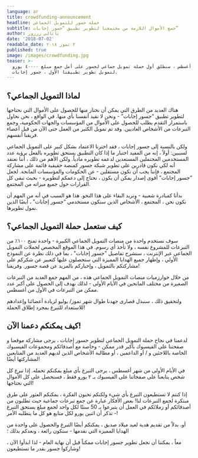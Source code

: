 ```yaml
---
language: ar
title: crowdfunding-announcement
headline: حملة جسور للتمويل الجماعي
subtitle: جمع الأموال اللازمة من مجتمعنا لتطوير تطبيق “جسور إجابات”
author: ناتالي زرزور
date: '2018-07-02'
readable_date: ٢ تموز ٢٠١‬٨
published: true
image: /images/crowdfunding.jpg
teaser: >-
  في شهر أغسطس ، سنطلق أول حملة تمويل جماعي لجسور على أمل جمع مبلغ ٤٠٠٠٠ يورو
  لتمويل تطوير تطبيقنا الأول ، جسور إجابات.
---
```

## لماذا التمويل الجماعي؟

هناك العديد من الطرق التي يمكن أن نختار منها للحصول على الأموال التي نحتاجها لتطوير تطبيق “جسور إجابات” - ونحن لا نقيد أنفسنا بأي منها. في الواقع ، نحن نحاول باستمرار التقدم بطلب للحصول على الأموال من المؤسسات والجهات الحكومية، وجمع التبرعات من الأشخاص العاديين. وقد تم تمويل الكثير من العمل حتى الآن من قبل أعضاء فريقنا أنفسهم.

ولكن بالنسبة إلى جسور إجابات ، فقد اخترنا الاعتماد بشكل كبير على التمويل الجماعي لسببين: أولاً ، إنه من المفيد اختبار ما إذا كان التطبيق يستحق تطويره بالفعل برؤية عدد المستخدمين المحتملين المستعدين لدعمه تطويره مادياً. ولكن الأهم من ذلك ، أننا نعتقد أنه لكي نكون قادرين على تطوير شبكة جسور كمنصة حقيقية قائمة على مشاركة المجتمع ، فإننا يجب أن نكون مستقلين - عن الحكومات والمؤسسات المانحة. لجعل “جسور إجابات” أقوى إصدار يمكن أن يكون ، نحتاج إلى دعمكم لتطويره - بحيث تبقى كل القرارات حول جميع ميزاته من المجتمع. 

بدأنا كمبادرة شعبية - ونريد البقاء على هذا النحو. هذا هو السبب في أنه من المهم أن نكون نحن ، المجتمع ، الأشخاص الذين سنكون مستخدمي “جسور إجابات” ، أيضًا الذين نمول تطويرها. 



## كيف ستعمل حملة التمويل الجماعي؟

سوف نستخدم واحدة من منصات التمويل الجماعي الكبيرة - واحدة تمنح ١٠٠٪ من التبرعات للمشروع نفسه ، ولا تأخذ أي رسوم. في هذا الموقع المخصص لحملات التمويل الجماعي عبر الإنترنت ، سنشرح تفاصيل "جسور إجابات" ، بما في ذلك نظرة عن النموذج الأولي ، وإظهار جميع الهدايا المميزة التي ستحصلون عليها كتعبير عن شكركم على مشاركتكم بالتمويل ، وإخباركم بالمزيد عن قصة جسور. وفريقنا!

من خلال خوارزميات منصات التمويل الجماعي هذه ، من المهم جمع العديد من التبرعات الصغيرة من مختلف المانحين في الأيام الأولى - لذلك نهدف إلى الحصول على أكبر عدد ممكن من التبرعات في الأول من أغسطس.

ولتحقيق ذلك ، سنبذل قصارى جهدنا طوال شهر تموز/ يوليو لزيادة أعضائنا وإعدادهم للاستعداد للتبرع بمجرد إطلاق الحملة!





## كيف يمكنكم دعمنا الآن!

لدعمنا في نجاح حملة التمويل الجماعي لتطوير جسور إجابات ، يرجى مشاركة موقعنا و صفحتنا على الفيسبوك بأكبر قدر ممكن - وخاصة مع أصدقائكم ومجموعات الفيسبوك الخاصة باللاجئين و / أو الداعمين ، أو مطالبة الأشخاص الذين لديهم العديد من المتابعين لمشاركتها أيضًا!

 في الأيام الأولى من شهر أغسطس ، يرجى التبرع بأي مبلغ يمكنكم تحمله. إذا تبرع كل شخص يتابعنا على صفحاتنا على الفيسبوك بـ ٢ يورو فقط ، فسنحصل على كل الأموال التي نحتاجها!

إذا كنتم لا تستطيعون التبرع بأي شيء ولكنكم تحبون الفكرة ، يمكنكم العثور على طرق مبتكرة لجمع التبرعات لنا! بعض الأفكار عبارة عن جمع تبرعات جماعية حيث تطلبون من أصدقائكم أو زملائكم في العمل أن يتبرعوا بـ 50 سنتًا لكل واحد لجمع مبلغ يستحق التبرع - تذكر أن اثنين يورو لكل متابع هو كل ما يتطلبه الأمر!

أو، بدلاً من تقديم هدية لعيد ميلاد صديق ، يمكنكم أيضًا التبرع والحصول على واحدة من الهدايا المميزة التي نقدمها - ستكون رائعة ، ونعدكم بذلك ؛

معاً ، يمكننا أن نجعل تطوير جسور إجابات ممكناً  قبل أن نهاية العام - لذا ابدأوا الآن ، وشاركوا جسور بقدر ما تستطيعون!
